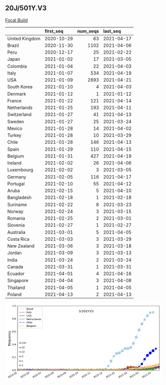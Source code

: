 

## 20J/501Y.V3
[Focal Build](https://nextstrain.org/groups/neherlab/ncov/S.501Y.V3?c=gt-S_501)

|                | first_seq   |   num_seqs | last_seq   |
|:---------------|:------------|-----------:|:-----------|
| United Kingdom | 2020-10-29  |         63 | 2021-04-17 |
| Brazil         | 2020-11-30  |       1102 | 2021-04-06 |
| Peru           | 2020-12-17  |         25 | 2021-02-22 |
| Japan          | 2021-01-02  |         17 | 2021-03-05 |
| Colombia       | 2021-01-04  |         22 | 2021-04-03 |
| Italy          | 2021-01-07  |        534 | 2021-04-19 |
| USA            | 2021-01-09  |       2693 | 2021-04-21 |
| South Korea    | 2021-01-10  |          4 | 2021-04-03 |
| Denmark        | 2021-01-12  |          1 | 2021-01-12 |
| France         | 2021-01-22  |        121 | 2021-04-14 |
| Netherlands    | 2021-01-25  |        193 | 2021-04-11 |
| Switzerland    | 2021-01-27  |         41 | 2021-04-13 |
| Sweden         | 2021-01-27  |         25 | 2021-03-24 |
| Mexico         | 2021-01-28  |         14 | 2021-04-02 |
| Turkey         | 2021-01-28  |         10 | 2021-03-29 |
| Chile          | 2021-01-28  |        146 | 2021-04-13 |
| Spain          | 2021-01-29  |        110 | 2021-04-15 |
| Belgium        | 2021-01-31  |        427 | 2021-04-19 |
| Ireland        | 2021-02-02  |         26 | 2021-04-06 |
| Luxembourg     | 2021-02-02  |          3 | 2021-03-05 |
| Germany        | 2021-02-05  |        116 | 2021-04-17 |
| Portugal       | 2021-02-10  |         55 | 2021-04-12 |
| Aruba          | 2021-02-15  |          5 | 2021-04-10 |
| Bangladesh     | 2021-02-18  |          1 | 2021-02-18 |
| Suriname       | 2021-02-22  |          8 | 2021-03-23 |
| Norway         | 2021-02-24  |          3 | 2021-03-15 |
| Romania        | 2021-02-25  |          2 | 2021-03-01 |
| Slovenia       | 2021-02-27  |          1 | 2021-02-27 |
| Australia      | 2021-03-01  |          5 | 2021-04-05 |
| Costa Rica     | 2021-03-03  |          3 | 2021-03-29 |
| New Zealand    | 2021-03-06  |          3 | 2021-03-18 |
| Jordan         | 2021-03-09  |          3 | 2021-03-13 |
| India          | 2021-03-24  |          2 | 2021-03-24 |
| Canada         | 2021-03-31  |          1 | 2021-03-31 |
| Ecuador        | 2021-04-01  |          4 | 2021-04-16 |
| Singapore      | 2021-04-04  |          3 | 2021-04-08 |
| Thailand       | 2021-04-05  |          1 | 2021-04-05 |
| Poland         | 2021-04-13  |          2 | 2021-04-13 |

![Overall trends S.501Y.V3](/overall_trends_figures/overall_trends_S.501Y.V3.png)
